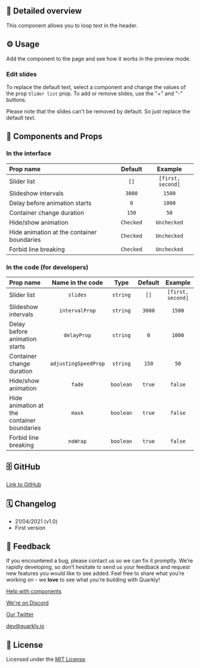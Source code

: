 ## 📖 Detailed overview

This component allows you to loop text in the header.

## ⚙️ Usage

Add the component to the page and see how it works in the preview mode.

### Edit slides

To replace the default text, select a component and change the values of the prop `Slider list` prop. To add or remove slides, use the "+" and "-" buttons.‎

Please note that the slides can't be removed by default. So just replace the default text.

## 🧩 Components and Props

### In the interface

| Prop name                                  |  Default  |      Example      |
| :----------------------------------------- | :-------: | :---------------: |
| Slider list                                |   `[]`    | `[first, second]` |
| Slideshow intervals                        |  `3000`   |      `1500`       |
| Delay before animation starts              |    `0`    |      `1000`       |
| Container change duration                  |   `150`   |       `50`        |
| Hide/show animation                        | `Checked` |    `Unchecked`    |
| Hide animation at the container boundaries | `Checked` |    `Unchecked`    |
| Forbid line breaking                       | `Checked` |    `Unchecked`    |

### In the code (for developers)

| Prop name                                  |   Name in the code   |   Type    | Default |      Example      |
| :----------------------------------------- | :------------------: | :-------: | :-----: | :---------------: |
| Slider list                                |       `slides`       | `string`  |  `[]`   | `[first, second]` |
| Slideshow intervals                        |    `intervalProp`    | `string`  | `3000`  |      `1500`       |
| Delay before animation starts              |     `delayProp`      | `string`  |   `0`   |      `1000`       |
| Container change duration                  | `adjustingSpeedProp` | `string`  |  `150`  |       `50`        |
| Hide/show animation                        |        `fade`        | `boolean` | `true`  |      `false`      |
| Hide animation at the container boundaries |        `mask`        | `boolean` | `true`  |      `false`      |
| Forbid line breaking                       |       `noWrap`       | `boolean` | `true`  |      `false`      |

## 🗄 GitHub

[Link to GitHub](https://github.com/quarkly/community-kit/blob/master/src/LoopText.js)

## 🗓 Changelog

-   21/04/2021 (v1.0)
-   First version

## 📮 Feedback

If you encountered a bug, please contact us so we can fix it promptly. We’re rapidly developing, so don’t hesitate to send us your feedback and request new features you would like to see added. Feel free to share what you’re working on - we **love** to see what you’re building with Quarkly!

[Help with components](https://community.quarkly.io/c/requests/11)

[We're on Discord](https://discord.gg/SuF9vCMJGW)

[Our Twitter](https://twitter.com/quarklyapp)

[dev@quarkly.io](mailto:dev@quarkly.io)

## 📝 License

Licensed under the [MIT License](https://raw.githubusercontent.com/quarkly/community-kit/master/LICENSE).
